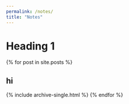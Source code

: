 ```yaml
---
permalink: /notes/
title: "Notes"
---
```


Heading 1
======

{% for post in site.posts %}
  <h2>hi</h2>
  {% include archive-single.html %}
{% endfor %}
